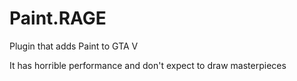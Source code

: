 # Paint.RAGE
Plugin that adds Paint to GTA V

It has horrible performance and don't expect to draw masterpieces
